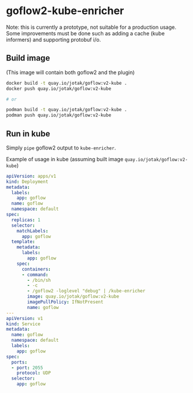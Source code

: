 # goflow2-kube-enricher

Note: this is currently a prototype, not suitable for a production usage. Some improvements must be done such as adding a cache (kube informers) and supporting protobuf i/o.

## Build image

(This image will contain both goflow2 and the plugin)

```bash
docker build -t quay.io/jotak/goflow:v2-kube .
docker push quay.io/jotak/goflow:v2-kube

# or

podman build -t quay.io/jotak/goflow:v2-kube .
podman push quay.io/jotak/goflow:v2-kube
```

## Run in kube

Simply `pipe` goflow2 output to `kube-enricher`.

Example of usage in kube (assuming built image `quay.io/jotak/goflow:v2-kube`)

```yaml
apiVersion: apps/v1
kind: Deployment
metadata:
  labels:
    app: goflow
  name: goflow
  namespace: default
spec:
  replicas: 1
  selector:
    matchLabels:
      app: goflow
  template:
    metadata:
      labels:
        app: goflow
    spec:
      containers:
      - command:
        - /bin/sh
        - -c
        - /goflow2 -loglevel "debug" | /kube-enricher
        image: quay.io/jotak/goflow:v2-kube
        imagePullPolicy: IfNotPresent
        name: goflow
---
apiVersion: v1
kind: Service
metadata:
  name: goflow
  namespace: default
  labels:
    app: goflow
spec:
  ports:
  - port: 2055
    protocol: UDP
  selector:
    app: goflow
```
